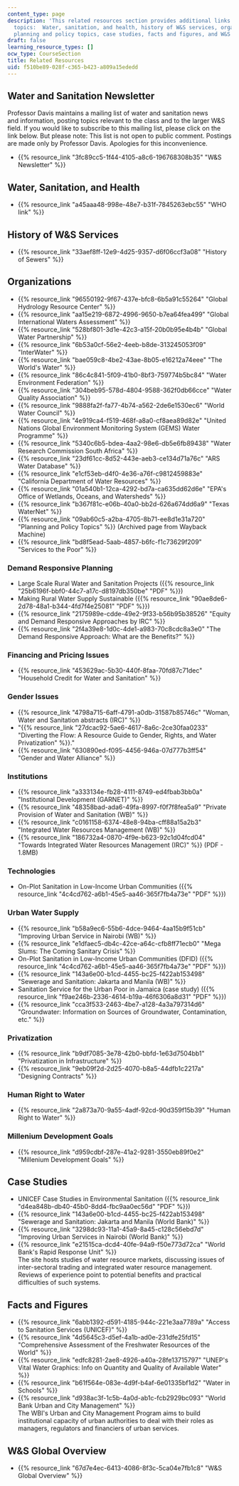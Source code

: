 ```yaml
---
content_type: page
description: 'This related resources section provides additional links on the following
  topics:  Water, sanitation, and health, history of W&S services, organizations,
  planning and policy topics, case studies, facts and figures, and W&S global overview.'
draft: false
learning_resource_types: []
ocw_type: CourseSection
title: Related Resources
uid: f510be89-028f-c365-b423-a809a15ededd
---
```

## Water and Sanitation Newsletter

Professor Davis maintains a mailing list of water and sanitation news and information, posting topics relevant to the class and to the larger W&S field. If you would like to subscribe to this mailing list, please click on the link below. But please note: This list is not open to public comment. Postings are made only by Professor Davis. Apologies for this inconvenience.

- {{% resource_link "3fc89cc5-1f44-4105-a8c6-196768308b35" "W&S Newsletter" %}}

## Water, Sanitation, and Health

- {{% resource_link "a45aaa48-998e-48e7-b31f-7845263ebc55" "WHO link" %}}

## History of W&S Services

- {{% resource_link "33aef8ff-12e9-4d25-9357-d6f06ccf3a08" "History of Sewers" %}}

## Organizations

- {{% resource_link "96550192-9f67-437e-bfc8-6b5a91c55264" "Global Hydrology Resource Center" %}}
- {{% resource_link "aa15e219-6872-4996-9650-b7ea64fea499" "Global International Waters Assessment" %}}
- {{% resource_link "528bf801-3d1e-42c3-a15f-20b0b95e4b4b" "Global Water Partnership" %}}
- {{% resource_link "6b53a0cf-56e2-4eeb-b8de-313245053f09" "InterWater" %}} 
- {{% resource_link "bae059c8-4be2-43ae-8b05-e16212a74eee" "The World's Water" %}}
- {{% resource_link "86c4c841-5f09-41b0-8bf3-759774b5bc84" "Water Environment Federation" %}}
- {{% resource_link "304beb95-578d-4804-9588-362f0db66cce" "Water Quality Association" %}}
- {{% resource_link "9888fa2f-fa77-4b74-a562-2de6e1530ec6" "World Water Council" %}}
- {{% resource_link "4e919ca4-f519-468f-a8a0-cf8aea89d82e" "United Nations Global Environment Monitoring System (GEMS) Water Programme" %}}
- {{% resource_link "5340c6b5-bdea-4aa2-98e6-db5e6fb89438" "Water Research Commission South Africa" %}}
- {{% resource_link "23df61cc-8d52-443e-aeb3-ce134d71a76c" "ARS Water Database" %}}
- {{% resource_link "e1cf53eb-d4f0-4e36-a76f-c9812459883e" "California Department of Water Resources" %}}
- {{% resource_link "01a540b1-12ca-4292-bd7a-ca635dd62d6e" "EPA's Office of Wetlands, Oceans, and Watersheds" %}}
- {{% resource_link "b367f81c-e06b-40a0-bb2d-626a674dd6a9" "Texas WaterNet" %}}
- {{% resource_link "09ab60c5-a2ba-4705-8b71-ee8d1e31a720" "Planning and Policy Topics" %}} (Archived page from Wayback Machine)
- {{% resource_link "bd8f5ead-5aab-4857-b6fc-f1c73629f209" "Services to the Poor" %}}

### Demand Responsive Planning

- Large Scale Rural Water and Sanitation Projects ({{% resource_link "25b6196f-bbf0-44c7-a17c-d8197db350be" "PDF" %}})
- Making Rural Water Supply Sustainable ({{% resource_link "90ae8de6-2d78-48a1-b344-4fd7f4e25081" "PDF" %}})
- {{% resource_link "2175989e-cdde-49e2-9f33-b56b95b38526" "Equity and Demand Responsive Approaches by IRC" %}} 
- {{% resource_link "2f4a39e8-1d0c-4de1-a983-70c8cdc8a3e0" "The Demand Responsive Approach: What are the Benefits?" %}}

### Financing and Pricing Issues

- {{% resource_link "453629ac-5b30-440f-8faa-70fd87c71dec" "Household Credit for Water and Sanitation" %}}

### Gender Issues

- {{% resource_link "4798a715-6aff-4791-a0db-31587b85746c" "Woman, Water and Sanitation abstracts (IRC)" %}} 
- "{{% resource_link "27dcac92-5ae6-4617-8a6c-2ce30faa0233" "Diverting the Flow: A Resource Guide to Gender, Rights, and Water Privatization" %}}."
- {{% resource_link "630890ed-f095-4456-946a-07d777b3ff54" "Gender and Water Alliance" %}} 

### Institutions

- {{% resource_link "a333134e-fb28-4111-8749-ed4fbab3bb0a" "Institutional Development (GARNET)" %}}
- {{% resource_link "48358bad-ada6-49fa-8997-f0f7f8fea5a9" "Private Provision of Water and Sanitation (WB)" %}}
- {{% resource_link "c0161158-6374-48e8-94ba-cff88a15a2b3" "Integrated Water Resources Management (WB)" %}}
- {{% resource_link "186732a4-0870-4f9e-b623-92c1d04fcd04" "Towards Integrated Water Resources Management (IRC)" %}} (PDF - 1.8MB) 

### Technologies

- On-Plot Sanitation in Low-Income Urban Communities ({{% resource_link "4c4cd762-a6b1-45e5-aa46-365f7fb4a73e" "PDF" %}})

### Urban Water Supply

- {{% resource_link "b58a9ec6-55b6-4dce-9464-4aa15b9f51cb" "Improving Urban Service in Nairobi (WB)" %}}
- {{% resource_link "e1dfaec5-db4c-42ce-a64c-cfb8ff71ecb0" "Mega Slums: The Coming Sanitary Crisis" %}}
- On-Plot Sanitation in Low-Income Urban Communities (DFID) ({{% resource_link "4c4cd762-a6b1-45e5-aa46-365f7fb4a73e" "PDF" %}})
- {{% resource_link "143a6e00-b1cd-4455-bc25-f422ab153498" "Sewerage and Sanitation: Jakarta and Manila (WB)" %}}
- Sanitation Service for the Urban Poor in Jamaica (case study) ({{% resource_link "f9ae246b-2336-4614-b19a-46f6306a8d31" "PDF" %}})
- {{% resource_link "cca3f533-2463-4be7-a128-4a3a797314d6" "Groundwater: Information on Sources of Groundwater, Contamination, etc." %}}

### Privatization

- {{% resource_link "b9df7085-3e78-42b0-bbfd-1e63d7504bb1" "Privatization in Infrastructure" %}}
- {{% resource_link "9eb09f2d-2d25-4070-b8a5-44dfb1c2217a" "Designing Contracts" %}}

### Human Right to Water

- {{% resource_link "2a873a70-9a55-4adf-92cd-90d359f15b39" "Human Right to Water" %}}

### Millenium Development Goals

- {{% resource_link "d959cdbf-287e-41a2-9281-3550eb89f0e2" "Millenium Development Goals" %}}

## Case Studies

- UNICEF Case Studies in Environmental Sanitation ({{% resource_link "d4ea848b-db40-45b0-8dd4-fbc9aa0ec56d" "PDF" %}})
- {{% resource_link "143a6e00-b1cd-4455-bc25-f422ab153498" "Sewerage and Sanitation: Jakarta and Manila (World Bank)" %}}
- {{% resource_link "3298dc93-11a1-45a9-8a45-c128c56ebd7d" "Improving Urban Services in Nairobi (World Bank)" %}}
- {{% resource_link "e21515ca-dcd4-40fe-94a9-f50e773d72ca" "World Bank's Rapid Response Unit" %}}      
    The site hosts studies of water resource markets, discussing issues of inter-sectoral trading and integrated water resource management. Reviews of experience point to potential benefits and practical difficulties of such systems.

## Facts and Figures

- {{% resource_link "6abb1392-d591-4185-944c-221e3aa7789a" "Access to Sanitation Services (UNICEF)" %}}
- {{% resource_link "4d5645c3-d5ef-4a1b-ad0e-231dfe25fd15" "Comprehensive Assessment of the Freshwater Resources of the World" %}}
- {{% resource_link "edfc8281-2ae8-4926-a40a-28fe13715797" "UNEP's Vital Water Graphics: Info on Quantity and Quality of Available Water" %}}
- {{% resource_link "b61f564e-083e-4d9f-b4af-6e01335bf1d2" "Water in Schools" %}}
- {{% resource_link "d938ac3f-1c5b-4a0d-ab1c-fcb2929bc093" "World Bank Urban and City Management" %}}      
    The WBI's Urban and City Management Program aims to build institutional capacity of urban authorities to deal with their roles as managers, regulators and financiers of urban services.

## W&S Global Overview

- {{% resource_link "67d7e4ec-6413-4086-8f3c-5ca04e7fb1c8" "W&S Global Overview" %}}
